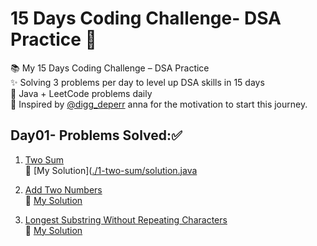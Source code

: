 # 15 Days Coding Challenge- DSA Practice 🚀

📚 My 15 Days Coding Challenge – DSA Practice  
✨ Solving 3 problems per day to level up DSA skills in 15 days  
📌 Java + LeetCode problems daily  
🙏 Inspired by [@digg_deperr](https://github.com/diggdeeper) anna for the motivation to start this journey.


## Day01- Problems Solved:✅

1. [Two Sum](https://leetcode.com/problems/two-sum/)  
   🔗 [My Solution]([./1-two-sum/solution.java](https://github.com/GayathriPrasanna/15-Days-DSA-Challenge/blob/2b5b89f0328f888634ffaa4b8b9d59da01676216/1-two-sum/two-sum.java)

2. [Add Two Numbers](https://leetcode.com/problems/add-two-numbers/)  
   🔗 [My Solution]([./2-add-two-numbers/solution.java](https://github.com/GayathriPrasanna/15-Days-DSA-Challenge/tree/8dfde14eea9de0a5e299857327b69fdd135e1ef3/26-remove-duplicates-from-sorted-array))

3. [Longest Substring Without Repeating Characters](https://leetcode.com/problems/longest-substring-without-repeating-characters/)  
   🔗 [My Solution](./3-longest-substring-without-repeating-characters/solution.java)



